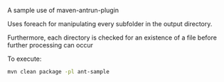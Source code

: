 A sample use of maven-antrun-plugin

Uses foreach for manipulating every subfolder in the output directory.

Furthermore, each directory is checked for an existence of a file before further processing can occur

To execute: 

```bash
mvn clean package -pl ant-sample
```